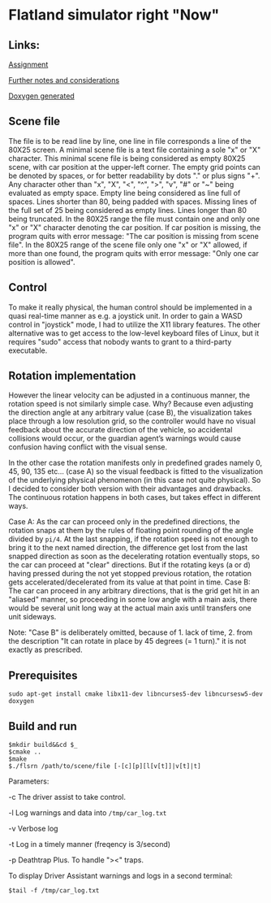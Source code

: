 ﻿# Flatland simulator right "Now" 
## Links: 
[ Assignment ](https://venyige.github.io/Flatland-simulator-right-Now/assignment.html) 

[ Further notes and considerations ](https://venyige.github.io/Flatland-simulator-right-Now/misc/notes.pdf) 

[ Doxygen generated ](https://venyige.github.io/Flatland-simulator-right-Now/html/index.html) 
## Scene file
The file is to be read line by line, one line in file corresponds a line of the 80X25 screen. 
A minimal scene file is a text file containing a sole "x" or "X" character. This minimal scene file is being considered as empty 80X25 scene, with car position at the upper-left corner. 
The empty grid points can be denoted by spaces, or for better readability by dots "." or plus signs "+". 
Any character other than "x", "X", "<", "^", ">",  "v",  "#" or "~" being evaluated as empty space. 
Empty line being considered as line full of spaces. Lines shorter than 80, being padded with spaces. Missing lines of the full set of 25 being considered as empty lines. 
Lines longer than 80 being truncated. 
In the 80X25 range the file must contain one and only one "x" or "X" character denoting the car position. 
If car position is missing, the program quits with error message: "The car position is missing from scene file". 
In the 80X25 range of the scene file only one "x" or "X" allowed, if more than one found, the program quits with error message: "Only one car position is allowed". 
## Control
To make it really physical, the human control should be implemented in a quasi real-time manner as e.g. a joystick unit. In order to gain a WASD control in "joystick" mode, I had to utilize the X11 library features. The other alternative was to get access to the low-level keyboard files of Linux, but it requires "sudo" access that nobody wants to grant to a third-party executable. 
 
## Rotation implementation
However the linear velocity can be adjusted in a continuous manner, the rotation speed is not similarly simple case. Why? Because even adjusting the direction angle at any arbitrary value (case B), the visualization takes place through a low resolution grid, so the controller would have no visual feedback about the accurate direction of the vehicle, so accidental collisions would occur, or the guardian agent’s warnings would cause confusion having conflict with the visual sense.
 
In the other case the rotation manifests only in predefined grades namely 0, 45, 90, 135 etc… (case A) so the visual feedback is fitted to the visualization of the underlying physical phenomenon (in this case not quite physical).
So I decided to consider both version with their advantages and drawbacks.
The continuous rotation happens in both cases, but takes effect in different ways.
 
Case A: As the car can proceed only in the predefined directions, the rotation snaps at them by the rules of floating point rounding of the angle divided by ```pi/4```. At the last snapping, if the rotation speed is not enough to bring it to the next named direction, the difference get lost from the last snapped direction as soon as the decelerating rotation eventually stops, so the car can proceed at "clear" directions. But if the rotating keys (a or d) having pressed during the not yet stopped previous rotation, the rotation gets accelerated/decelerated from its value at that point in time. 
Case B: The car can proceed in any arbitrary directions, that is the grid get hit in an "aliased" manner, so proceeding in some low angle with a main axis, there would be several unit long way at the actual main axis until transfers one unit sideways. 
 
Note: "Case B" is deliberately omitted, because of 1. lack of time, 2. from the description "It can rotate in place by 45 degrees (= 1 turn)." it is not exactly as prescribed. 

## Prerequisites

```sudo apt-get install cmake libx11-dev libncurses5-dev libncursesw5-dev doxygen``` 

## Build and run 
 
```$mkdir build&&cd $_``` \
```$cmake ..``` \
```$make``` \
```$./flsrn /path/to/scene/file [-[c][p][l[v[t]]|v[t]|t]``` 

Parameters: 

-c The driver assist to take control. 

-l Log warnings and data into ```/tmp/car_log.txt``` 

-v Verbose log 

-t Log in a timely manner (freqency is 3/second) 

-p Deathtrap Plus. To handle "><" traps.  

 
To display Driver Assistant warnings and logs in a second terminal: 
 

```$tail -f /tmp/car_log.txt``` 


